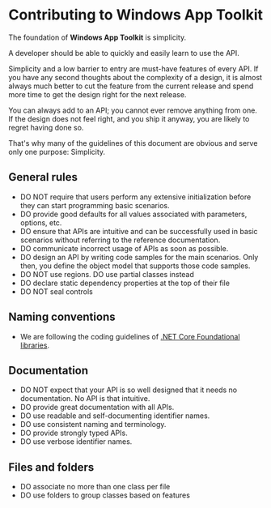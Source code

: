 # Contributing to Windows App Toolkit

The foundation of **Windows App Toolkit** is simplicity. 

A developer should be able to quickly and easily learn to use the API. 

Simplicity and a low barrier to entry are must-have features of every API. If you have any second thoughts about the complexity of a design, it is almost always much better to cut the feature from the current release and spend more time to get the design right for the next release. 

You can always add to an API; you cannot ever remove anything from one. If the design does not feel right, and you ship it anyway, you are likely to regret having done so.

That's why many of the guidelines of this document are obvious and serve only one purpose: Simplicity.

## General rules

* DO NOT require that users perform any extensive initialization before they can start programming basic scenarios.
* DO provide good defaults for all values associated with parameters, options, etc.
* DO ensure that APIs are intuitive and can be successfully used in basic scenarios without referring to the reference documentation.
* DO communicate incorrect usage of APIs as soon as possible. 
* DO design an API by writing code samples for the main scenarios. Only then, you define the object model that supports those code samples.
* DO NOT use regions. DO use partial classes instead
* DO declare static dependency properties at the top of their file 
* DO NOT seal controls

## Naming conventions
* We are following the coding guidelines of [.NET Core Foundational libraries](https://github.com/dotnet/corefx/blob/master/Documentation/coding-guidelines/coding-style.md). 

## Documentation
* DO NOT expect that your API is so well designed that it needs no documentation. No API is that intuitive.
* DO provide great documentation with all APIs. 
* DO use readable and self-documenting identifier names. 
* DO use consistent naming and terminology.
* DO provide strongly typed APIs.
* DO use verbose identifier names.

## Files and folders
* DO associate no more than one class per file
* DO use folders to group classes based on features
